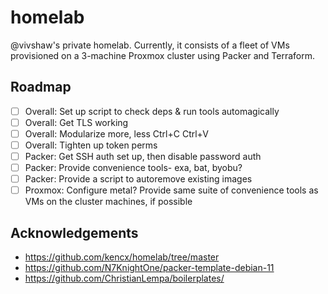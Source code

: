 # homelab

@vivshaw's private homelab. Currently, it consists of a fleet of VMs provisioned on a 3-machine Proxmox cluster using Packer and Terraform.

## Roadmap

- [ ] Overall: Set up script to check deps & run tools automagically
- [ ] Overall: Get TLS working
- [ ] Overall: Modularize more, less Ctrl+C Ctrl+V
- [ ] Overall: Tighten up token perms
- [ ] Packer: Get SSH auth set up, then disable password auth
- [ ] Packer: Provide convenience tools- exa, bat, byobu?
- [ ] Packer: Provide a script to autoremove existing images
- [ ] Proxmox: Configure metal? Provide same suite of convenience tools as VMs on the cluster machines, if possible

## Acknowledgements

- https://github.com/kencx/homelab/tree/master
- https://github.com/N7KnightOne/packer-template-debian-11
- https://github.com/ChristianLempa/boilerplates/
